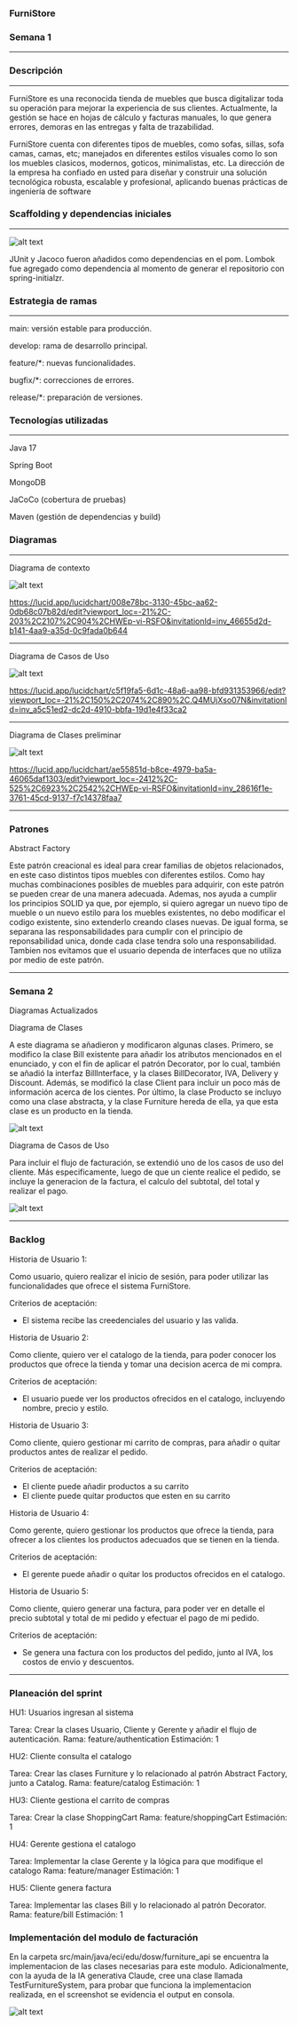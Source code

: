 ### FurniStore


### Semana 1


---

### Descripción

---

FurniStore es una reconocida tienda de muebles que busca digitalizar toda su operación para mejorar la experiencia de sus clientes. Actualmente, la gestión se hace en hojas de cálculo y facturas manuales, lo que genera errores, demoras en las entregas y falta de trazabilidad.

FurniStore cuenta con diferentes tipos de muebles, como sofas, sillas, sofa camas, camas, etc; manejados en diferentes estilos visuales como lo son los muebles clasicos, modernos, goticos, minimalistas, etc.
La dirección de la empresa ha confiado en usted para diseñar y construir una solución tecnológica robusta, escalable y profesional, aplicando buenas prácticas de ingeniería de software

### Scaffolding y dependencias iniciales

---

![alt text](/docs/images/spring.png)

JUnit y Jacoco fueron añadidos como dependencias en el pom. Lombok fue agregado como dependencia al momento de generar el repositorio con spring-initialzr.

### Estrategia de ramas

---

main: versión estable para producción.

develop: rama de desarrollo principal.

feature/*: nuevas funcionalidades.

bugfix/*: correcciones de errores.

release/*: preparación de versiones.

### Tecnologías utilizadas

---

Java 17

Spring Boot

MongoDB

JaCoCo (cobertura de pruebas)

Maven (gestión de dependencias y build)


### Diagramas

---

Diagrama de contexto

![alt text](/docs/images/rosadoDiagramaContexto.png)

https://lucid.app/lucidchart/008e78bc-3130-45bc-aa62-0db68c07b82d/edit?viewport_loc=-21%2C-203%2C2107%2C904%2CHWEp-vi-RSFO&invitationId=inv_46655d2d-b141-4aa9-a35d-0c9fada0b644

---

Diagrama de Casos de Uso

![alt text](/docs/images/rosadoCasosDeUso.png)

https://lucid.app/lucidchart/c5f19fa5-6d1c-48a6-aa98-bfd931353966/edit?viewport_loc=-21%2C150%2C2074%2C890%2C.Q4MUjXso07N&invitationId=inv_a5c51ed2-dc2d-4910-bbfa-19d1e4f33ca2

---

Diagrama de Clases preliminar

![alt text](/docs/images/rosadoClases.png)

https://lucid.app/lucidchart/ae55851d-b8ce-4979-ba5a-46065daf1303/edit?viewport_loc=-2412%2C-525%2C6923%2C2542%2CHWEp-vi-RSFO&invitationId=inv_28616f1e-3761-45cd-9137-f7c14378faa7

---

### Patrones

Abstract Factory

Este patrón creacional es ideal para crear familias de objetos relacionados, en este caso distintos tipos muebles con diferentes estilos. Como hay muchas combinaciones posibles de muebles para adquirir, con este patrón se pueden crear de una manera adecuada. Ademas, nos ayuda a cumplir los principios SOLID ya que, por ejemplo, si quiero agregar un nuevo tipo de mueble o un nuevo estilo para los muebles existentes, no debo modificar el codigo existente, sino extenderlo creando clases nuevas. De igual forma, se separana las responsabilidades para cumplir con el principio de reponsabilidad unica, donde cada clase tendra solo una responsabilidad. Tambien nos evitamos que el usuario dependa de interfaces que no utiliza por medio de este patrón.

---

### Semana 2

Diagramas Actualizados

Diagrama de Clases

A este diagrama se añadieron y modificaron algunas clases. Primero, se modifico la clase Bill existente para añadir los atributos mencionados en el enunciado, y con el fin de aplicar el patrón Decorator, por lo cual, también se añadió la interfaz BillInterface, y la clases BillDecorator, IVA, Delivery y Discount. Además, se modificó la clase Client para incluir un poco más de información acerca de los cientes. Por último, la clase Producto se incluyo como una clase abstracta, y la clase Furniture hereda de ella, ya que esta clase es un producto en la tienda.

![alt text](/docs/images/DiagramaClasesDecorator.png)

Diagrama de Casos de Uso

Para incluir el flujo de facturación, se extendió uno de los casos de uso del cliente. Más especificamente, luego de que un ciente realice el pedido, se incluye la generacion de la factura, el calculo del subtotal, del total y realizar el pago.

![alt text](/docs/images/CasosDeUsoFlujoFacturacion.png)

---

### Backlog

Historia de Usuario 1:

Como usuario, quiero realizar el inicio de sesión, para poder utilizar las funcionalidades que ofrece el sistema FurniStore.

Criterios de aceptación:
- El sistema recibe las creedenciales del usuario y las valida. 

Historia de Usuario 2:

Como cliente, quiero ver el catalogo de la tienda, para poder conocer los productos que ofrece la tienda y tomar una decision acerca de mi compra.

Criterios de aceptación:
- El usuario puede ver los productos ofrecidos en el catalogo, incluyendo nombre, precio y estilo.

Historia de Usuario 3:

Como cliente, quiero gestionar mi carrito de compras, para añadir o quitar productos antes de realizar el pedido.

Criterios de aceptación:
- El cliente puede añadir productos a su carrito
- El cliente puede quitar productos que esten en su carrito


Historia de Usuario 4:

Como gerente, quiero gestionar los productos que ofrece la tienda, para ofrecer a los clientes los productos adecuados que se tienen en la tienda.

Criterios de aceptación:
- El gerente puede añadir o quitar los productos ofrecidos en el catalogo.

Historia de Usuario 5:

Como cliente, quiero generar una factura, para poder ver en detalle el precio subtotal y total de mi pedido y efectuar el pago de mi pedido.

Criterios de aceptación:
- Se genera una factura con los productos del pedido, junto al IVA, los costos de envio y descuentos.

---

### Planeación del sprint

HU1: Usuarios ingresan al sistema

Tarea: Crear la clases Usuario, Cliente y Gerente y añadir el flujo de autenticación.
Rama: feature/authentication
Estimación: 1

HU2: Cliente consulta el catalogo

Tarea: Crear las clases Furniture y lo relacionado al patrón Abstract Factory, junto a Catalog.
Rama: feature/catalog
Estimación: 1

HU3: Cliente gestiona el carrito de compras

Tarea: Crear la clase ShoppingCart
Rama: feature/shoppingCart
Estimación: 1

HU4: Gerente gestiona el catalogo

Tarea: Implementar la clase Gerente y la lógica para que modifique el catalogo
Rama: feature/manager
Estimación: 1

HU5: Cliente genera factura

Tarea: Implementar las clases Bill y lo relacionado al patrón Decorator.
Rama: feature/bill
Estimación: 1

### Implementación del modulo de facturación

En la carpeta src/main/java/eci/edu/dosw/furniture_api se encuentra la implementacion de las clases necesarias para este modulo. Adicionalmente, con la ayuda de la IA generativa Claude, cree una clase llamada TestFurnitureSystem, para probar que funciona la implementacion realizada, en el screenshot se evidencia el output en consola.

![alt text](/docs/images/outputModuloFacturacion.png)
